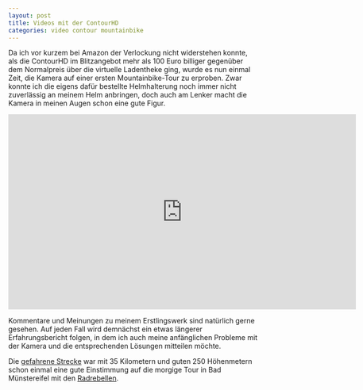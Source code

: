 ```yaml
---
layout: post
title: Videos mit der ContourHD
categories: video contour mountainbike
---
```


Da ich vor kurzem bei Amazon der Verlockung nicht widerstehen konnte, als die ContourHD im Blitzangebot mehr als 100 Euro billiger gegenüber dem Normalpreis über die virtuelle Ladentheke ging, wurde es nun einmal Zeit, die Kamera auf einer ersten Mountainbike-Tour zu erproben. Zwar konnte ich die eigens dafür bestellte Helmhalterung noch immer nicht zuverlässig an meinem Helm anbringen, doch auch am Lenker macht die Kamera in meinen Augen schon eine gute Figur.

<iframe src="http://player.vimeo.com/video/29893039?title=0&amp;byline=0&amp;portrait=0" width="700" height="394" frameborder="0" webkitAllowFullScreen="webkitAllowFullScreen" allowFullScreen="allowFullScreen">&nbsp;</iframe>

Kommentare und Meinungen zu meinem Erstlingswerk sind natürlich gerne gesehen. Auf jeden Fall wird demnächst ein etwas längerer Erfahrungsbericht folgen, in dem ich auch meine anfänglichen Probleme mit der Kamera und die entsprechenden Lösungen mitteilen möchte.

Die [gefahrene Strecke](http://www.bikemap.net/route/1282988) war mit 35 Kilometern und guten 250 Höhenmetern schon einmal eine gute Einstimmung auf die morgige Tour in Bad Münstereifel mit den [Radrebellen](http://rad-rebellen.de/?p=3103).
